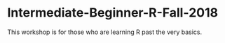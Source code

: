 # Intermediate-Beginner-R-Fall-2018
This workshop is for those who are learning R past the very basics. 
